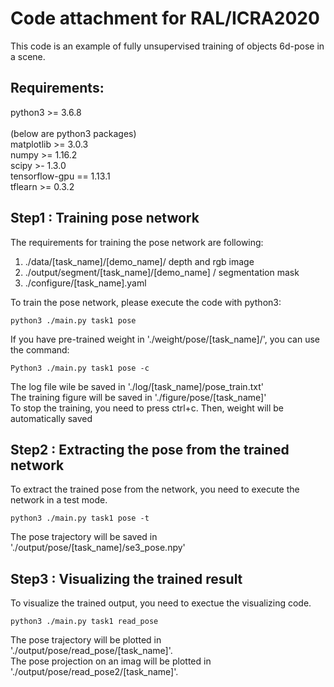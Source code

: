 # Code attachment for RAL/ICRA2020
This code is an example of fully unsupervised training of objects 6d-pose in a scene.

## Requirements:
python3 >= 3.6.8 <br />
<br />
(below are python3 packages) <br />
matplotlib >= 3.0.3 <br />
numpy >= 1.16.2 <br />
scipy >- 1.3.0 <br />
tensorflow-gpu == 1.13.1 <br />
tflearn >= 0.3.2 <br />

## Step1 : Training pose network
The requirements for training the pose network are following:
1) ./data/[task_name]/[demo_name]/ depth and rgb image
2) ./output/segment/[task_name]/[demo_name] / segmentation mask
3) ./configure/[task_name].yaml

To train the pose network, please execute the code with python3:
```
python3 ./main.py task1 pose 
```
If you have pre-trained weight in './weight/pose/[task_name]/', you can use the command:
```
Python3 ./main.py task1 pose -c
```

The log file wile be saved in './log/[task_name]/pose_train.txt' <br />
The training figure will be saved in './figure/pose/[task_name]' <br />
To stop the training, you need to press ctrl+c. Then, weight will be automatically saved


## Step2 : Extracting the pose from the trained network
To extract the trained pose from the network, you need to execute the network in a test mode.
```
python3 ./main.py task1 pose -t
```
The pose trajectory will be saved in  './output/pose/[task_name]/se3_pose.npy' 

## Step3 : Visualizing the trained result
To visualize the trained output, you need to exectue the visualizing code.
```
python3 ./main.py task1 read_pose
```
The pose trajectory will be plotted in './output/pose/read_pose/[task_name]'. <br />
The pose projection on an imag will be plotted in './output/pose/read_pose2/[task_name]'.
